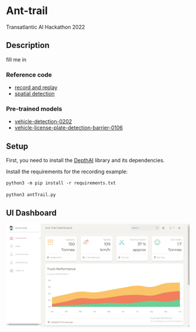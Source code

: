 # Ant-trail

Transatlantic AI Hackathon 2022

## Description

fill me in

### Reference code

- [record and replay](https://github.com/luxonis/depthai-experiments/tree/master/gen2-record-replay)
- [spatial detection](https://github.com/luxonis/depthai-python/blob/main/examples/spatialDetection)

### Pre-trained models

- [vehicle-detection-0202](https://docs.openvino.ai/latest/omz_models_model_vehicle_detection_0202.html)
- [vehicle-license-plate-detection-barrier-0106](https://docs.openvino.ai/latest/omz_models_model_vehicle_license_plate_detection_barrier_0106.html)

## Setup

First, you need to install the [DepthAI](https://docs.luxonis.com/projects/api/en/latest/install/#installation) library and its dependencies.

Install the requirements for the recording example:

```
python3 -m pip install -r requirements.txt

python3 antTrail.py
```


## UI Dashboard
![Alt text](UI_dashboard.jpg?raw=true "UI Dashboard available to truck drivers and stakeholders")
